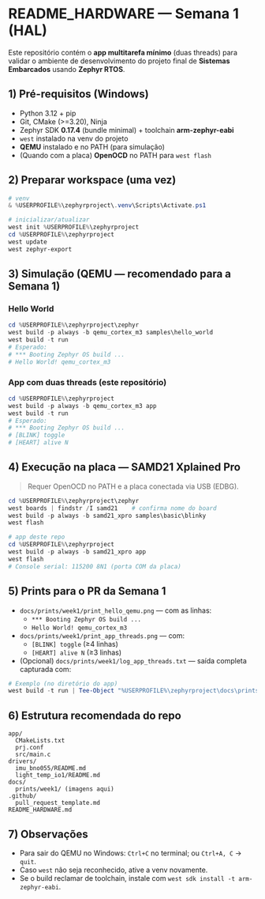 # README_HARDWARE — Semana 1 (HAL)

Este repositório contém o **app multitarefa mínimo** (duas threads) para validar o ambiente de desenvolvimento do projeto final de **Sistemas Embarcados** usando **Zephyr RTOS**.

## 1) Pré-requisitos (Windows)
- Python 3.12 + pip
- Git, CMake (>=3.20), Ninja
- Zephyr SDK **0.17.4** (bundle minimal) + toolchain **arm-zephyr-eabi**
- `west` instalado na venv do projeto
- **QEMU** instalado e no PATH (para simulação)
- (Quando com a placa) **OpenOCD** no PATH para `west flash`

## 2) Preparar workspace (uma vez)
```powershell
# venv
& %USERPROFILE%\zephyrproject\.venv\Scripts\Activate.ps1

# inicializar/atualizar
west init %USERPROFILE%\zephyrproject
cd %USERPROFILE%\zephyrproject
west update
west zephyr-export
```

## 3) Simulação (QEMU — recomendado para a Semana 1)
### Hello World
```powershell
cd %USERPROFILE%\zephyrproject\zephyr
west build -p always -b qemu_cortex_m3 samples\hello_world
west build -t run
# Esperado:
# *** Booting Zephyr OS build ...
# Hello World! qemu_cortex_m3
```

### App com duas threads (este repositório)
```powershell
cd %USERPROFILE%\zephyrproject
west build -p always -b qemu_cortex_m3 app
west build -t run
# Esperado:
# *** Booting Zephyr OS build ...
# [BLINK] toggle
# [HEART] alive N
```

## 4) Execução na placa — SAMD21 Xplained Pro
> Requer OpenOCD no PATH e a placa conectada via USB (EDBG).

```powershell
cd %USERPROFILE%\zephyrproject\zephyr
west boards | findstr /I samd21    # confirma nome do board
west build -p always -b samd21_xpro samples\basic\blinky
west flash

# app deste repo
cd %USERPROFILE%\zephyrproject
west build -p always -b samd21_xpro app
west flash
# Console serial: 115200 8N1 (porta COM da placa)
```

## 5) Prints para o PR da Semana 1
- `docs/prints/week1/print_hello_qemu.png` — com as linhas:
  - `*** Booting Zephyr OS build ...`
  - `Hello World! qemu_cortex_m3`
- `docs/prints/week1/print_app_threads.png` — com:
  - `[BLINK] toggle` (≥4 linhas)
  - `[HEART] alive N` (≥3 linhas)
- (Opcional) `docs/prints/week1/log_app_threads.txt` — saída completa capturada com:
```powershell
# Exemplo (no diretório do app)
west build -t run | Tee-Object "%USERPROFILE%\zephyrproject\docs\prints\week1\log_app_threads.txt"
```

## 6) Estrutura recomendada do repo
```
app/
  CMakeLists.txt
  prj.conf
  src/main.c
drivers/
  imu_bno055/README.md
  light_temp_io1/README.md
docs/
  prints/week1/ (imagens aqui)
.github/
  pull_request_template.md
README_HARDWARE.md
```

## 7) Observações
- Para sair do QEMU no Windows: `Ctrl+C` no terminal; ou `Ctrl+A, C` → `quit`.
- Caso `west` não seja reconhecido, ative a venv novamente.
- Se o build reclamar de toolchain, instale com `west sdk install -t arm-zephyr-eabi`.
